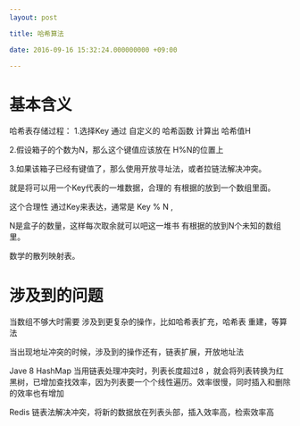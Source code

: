 ```yaml
---
layout: post

title: 哈希算法

date: 2016-09-16 15:32:24.000000000 +09:00

---
```




# 基本含义

哈希表存储过程：
1.选择Key 通过 自定义的 哈希函数 计算出 哈希值H

2.假设箱子的个数为N，那么这个键值应该放在 H%N的位置上

3.如果该箱子已经有键值了，那么使用开放寻址法，或者拉链法解决冲突。


就是将可以用一个Key代表的一堆数据，合理的 有根据的放到一个数组里面。

这个合理性 通过Key来表达，通常是 Key % N ,   

N是盒子的数量，这样每次取余就可以吧这一堆书 有根据的放到N个未知的数组里。

数学的散列映射表。


# 涉及到的问题

当数组不够大时需要 涉及到更复杂的操作，比如哈希表扩充，哈希表 重建，等算法

当出现地址冲突的时候，涉及到的操作还有，链表扩展，开放地址法

Jave 8 HashMap 当用链表处理冲突时，列表长度超过8 ，就会将列表转换为红黑树，已增加查找效率，因为列表要一个个线性遍历。效率很慢，同时插入和删除的效率也有增加

Redis 链表法解决冲突，将新的数据放在列表头部，插入效率高，检索效率高
